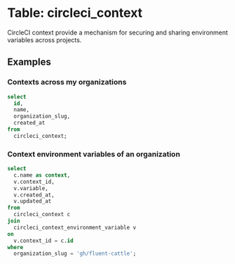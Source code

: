 # Table: circleci_context

CircleCI context provide a mechanism for securing and sharing environment variables across projects.

## Examples

### Contexts across my organizations

```sql
select
  id,
  name,
  organization_slug,
  created_at
from
  circleci_context;
```

### Context environment variables of an organization

```sql
select
  c.name as context,
  v.context_id,
  v.variable,
  v.created_at,
  v.updated_at
from
  circleci_context c
join
  circleci_context_environment_variable v
on
  v.context_id = c.id
where
  organization_slug = 'gh/fluent-cattle';
```
